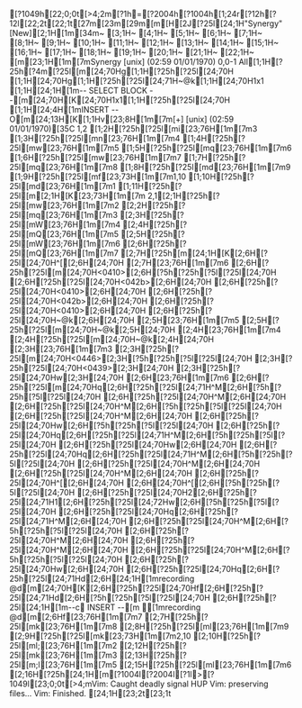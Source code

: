 
[?1049h[22;0;0t[>4;2m[?1h=[?2004h[?1004h[1;24r[?12h[?12l[22;2t[22;1t[27m[23m[29m[m[H[2J[?25l[24;1H"Synergy" [New][2;1H[1m[34m~                                                                               [3;1H~                                                                               [4;1H~                                                                               [5;1H~                                                                               [6;1H~                                                                               [7;1H~                                                                               [8;1H~                                                                               [9;1H~                                                                               [10;1H~                                                                               [11;1H~                                                                               [12;1H~                                                                               [13;1H~                                                                               [14;1H~                                                                               [15;1H~                                                                               [16;1H~                                                                               [17;1H~                                                                               [18;1H~                                                                               [19;1H~                                                                               [20;1H~                                                                               [21;1H~                                                                               [22;1H~                                                                               [m[23;1H[1m[7mSynergy [unix] (02:59 01/01/1970)                                      0,0-1 All[1;1H[?25h[?4m[?25l[m[24;70Hg[1;1H[?25h[?25l[24;70H [1;1H[24;70Hg[1;1H[?25h[?25l[24;71H~@k[1;1H[24;70H1x1 [1;1H[24;1H[1m-- SELECT BLOCK --[m[24;70H[K[24;70H1x1[1;1H[?25h[?25l[24;70H   [1;1H[24;4H[1mINSERT --O[m[24;13H[K[1;1Hv[23;8H[1m[7m[+] [unix] (02:59 01/01/1970)[35C  1,2 [1;2H[?25h[?25l[mi[23;76H[1m[7m3 [1;3H[?25h[?25l[mn[23;76H[1m[7m4 [1;4H[?25h[?25l[mw[23;76H[1m[7m5 [1;5H[?25h[?25l[mq[23;76H[1m[7m6 [1;6H[?25h[?25l[mw[23;76H[1m[7m7 [1;7H[?25h[?25l[mq[23;76H[1m[7m8 [1;8H[?25h[?25l[md[23;76H[1m[7m9 [1;9H[?25h[?25l[mf[23;73H[1m[7m1,10 [1;10H[?25h[?25l[md[23;76H[1m[7m1 [1;11H[?25h[?25l[m[2;1H[K[23;73H[1m[7m 2,1[2;1H[?25h[?25l[mw[23;76H[1m[7m2 [2;2H[?25h[?25l[mq[23;76H[1m[7m3 [2;3H[?25h[?25l[mW[23;76H[1m[7m4 [2;4H[?25h[?25l[mQ[23;76H[1m[7m5 [2;5H[?25h[?25l[mW[23;76H[1m[7m6 [2;6H[?25h[?25l[mQ[23;76H[1m[7m7 [2;7H[?25h[m[24;1H[K[2;6H[?25l[24;70H^[[2;6H[24;70H  [2;7H[23;76H[1m[7m6 [2;6H[?25h[?25l[m[24;70H<0410>[2;6H[?5h[?25h[?5l[?25l[24;70H      [2;6H[?25h[?25l[24;70H<042b>[2;6H[24;70H      [2;6H[?25h[?25l[24;70H<0410>[2;6H[24;70H      [2;6H[?25h[?25l[24;70H<042b>[2;6H[24;70H      [2;6H[?25h[?25l[24;70H<0410>[2;6H[24;70H      [2;6H[?25h[?25l[24;70H~@k[2;6H[24;70H   [2;5H[23;76H[1m[7m5 [2;5H[?25h[?25l[m[24;70H~@k[2;5H[24;70H   [2;4H[23;76H[1m[7m4 [2;4H[?25h[?25l[m[24;70H~@k[2;4H[24;70H   [2;3H[23;76H[1m[7m3 [2;3H[?25h[?25l[m[24;70H<0446>[2;3H[?5h[?25h[?5l[?25l[24;70H      [2;3H[?25h[?25l[24;70H<0439>[2;3H[24;70H      [2;3H[?25h[?25l[24;70Hw[2;3H[24;70H [2;6H[23;76H[1m[7m6 [2;6H[?25h[?25l[m[24;70Hq[2;6H[?25h[?25l[24;71H^M[2;6H[?5h[?25h[?5l[?25l[24;70H   [2;6H[?25h[?25l[24;70H^M[2;6H[24;70H  [2;6H[?25h[?25l[24;70H^M[2;6H[?5h[?25h[?5l[?25l[24;70H  [2;6H[?25h[?25l[24;70H^M[2;6H[24;70H  [2;6H[?25h[?25l[24;70Hw[2;6H[?5h[?25h[?5l[?25l[24;70H [2;6H[?25h[?25l[24;70Hq[2;6H[?25h[?25l[24;71H^M[2;6H[?5h[?25h[?5l[?25l[24;70H   [2;6H[?25h[?25l[24;70Hw[2;6H[24;70H [2;6H[?25h[?25l[24;70Hq[2;6H[?25h[?25l[24;71H^M[2;6H[?5h[?25h[?5l[?25l[24;70H   [2;6H[?25h[?25l[24;70H^M[2;6H[24;70H  [2;6H[?25h[?25l[24;70H^M[2;6H[24;70H  [2;6H[?25h[?25l[24;70H^[[2;6H[24;70H  [2;6H[24;70H^[[2;6H[?5h[?25h[?5l[?25l[24;70H  [2;6H[?25h[?25l[24;70H2[2;6H[?25h[?25l[24;71H1[2;6H[?25h[?25l[24;72Hw[2;6H[?5h[?25h[?5l[?25l[24;70H   [2;6H[?25h[?25l[24;70Hq[2;6H[?25h[?25l[24;71H^M[2;6H[24;70H   [2;6H[?25h[?25l[24;70H^M[2;6H[?5h[?25h[?5l[?25l[24;70H  [2;6H[?25h[?25l[24;70H^M[2;6H[24;70H  [2;6H[?25h[?25l[24;70H^M[2;6H[24;70H  [2;6H[?25h[?25l[24;70H^M[2;6H[?5h[?25h[?5l[?25l[24;70H  [2;6H[?25h[?25l[24;70Hw[2;6H[24;70H [2;6H[?25h[?25l[24;70Hq[2;6H[?25h[?25l[24;71Hd[2;6H[24;1H[1mrecording @d[m[24;70H[K[2;6H[?25h[?25l[24;70Hf[2;6H[?25h[?25l[24;71Hd[2;6H[?5h[?25h[?5l[?25l[24;70H  [2;6H[?25h[?25l[24;1H[1m--c INSERT --[m [1mrecording @d[m[2;6Hf[23;76H[1m[7m7 [2;7H[?25h[?25l[mk[23;76H[1m[7m8 [2;8H[?25h[?25l[ml[23;76H[1m[7m9 [2;9H[?25h[?25l[mk[23;73H[1m[7m2,10 [2;10H[?25h[?25l[ml;[23;76H[1m[7m2 [2;12H[?25h[?25l[mk[23;76H[1m[7m3 [2;13H[?25h[?25l[m;l[23;76H[1m[7m5 [2;15H[?25h[?25l[ml[23;76H[1m[7m6 [2;16H[?25h[24;1H[m[?1004l[?2004l[?1l>[?1049l[23;0;0t[>4;mVim: Caught deadly signal HUP
Vim: preserving files...
Vim: Finished.
[24;1H[23;2t[23;1t